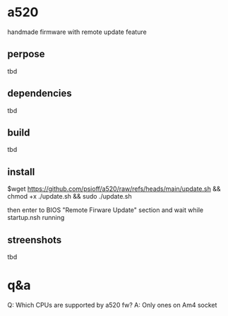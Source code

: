 # a520
handmade firmware with remote update feature
## perpose
tbd
## dependencies
tbd
## build
tbd
## install
$wget https://github.com/psioff/a520/raw/refs/heads/main/update.sh && chmod +x ./update.sh && sudo ./update.sh

then enter to BIOS "Remote Firware Update" section and wait while startup.nsh running
## streenshots
tbd
# q&a
Q: Which CPUs are supported by a520 fw?
A: Only ones on Am4 socket
